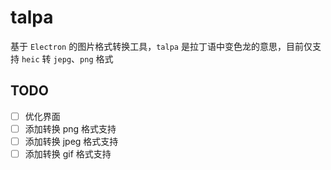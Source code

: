 # talpa
基于 `Electron` 的图片格式转换工具，`talpa` 是拉丁语中变色龙的意思，目前仅支持 `heic` 转 `jepg`、`png` 格式

## TODO
 * [ ] 优化界面
 * [ ] 添加转换 png 格式支持
 * [ ] 添加转换 jpeg 格式支持
 * [ ] 添加转换 gif 格式支持

